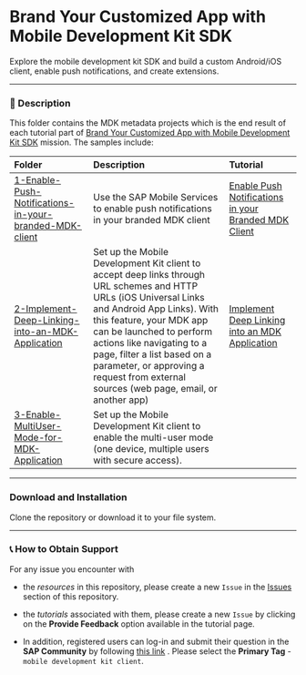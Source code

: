 # Brand Your Customized App with Mobile Development Kit SDK

Explore the mobile development kit SDK and build a custom Android/iOS client, enable push notifications, and create extensions.

---

### 📌 Description

This folder contains the MDK metadata projects which is the end result of each tutorial part of [Brand Your Customized App with Mobile Development Kit SDK](https://developers.sap.com/mission.mobile-dev-kit-brand.html) mission.
The samples include:

| Folder                                                                                                                                                                        | Description                                                  | Tutorial                                                                                                                              |
| :---------------------------------------------------------------------------------------------------------------------------------------------------------------------------- | :----------------------------------------------------------- | :------------------------------------------------------------------------------------------------------------------------------------ |
| [1-Enable-Push-Notifications-in-your-branded-MDK-client](/5-Brand-Your-Customized-App-with-Mobile-Development-Kit-SDK/1-Enable-Push-Notifications-in-your-branded-MDK-client) | Use the SAP Mobile Services to enable push notifications in your branded MDK client | [Enable Push Notifications in your Branded MDK Client](https://developers.sap.com/tutorials/cp-mobile-dev-kit-push-customclient.html) |
| [2-Implement-Deep-Linking-into-an-MDK-Application](/5-Brand-Your-Customized-App-with-Mobile-Development-Kit-SDK/2-Implement-Deep-Linking-into-an-MDK-Application) | Set up the Mobile Development Kit client to accept deep links through URL schemes and HTTP URLs (iOS Universal Links and Android App Links). With this feature, your MDK app can be launched to perform actions like navigating to a page, filter a list based on a parameter, or approving a request from external sources (web page, email, or another app) | [Implement Deep Linking into an MDK Application](https://developers.sap.com/tutorials/cp-mobile-dev-kit-deep-link-into-app.html) |
| [3-Enable-MultiUser-Mode-for-MDK-Application](/5-Brand-Your-Customized-App-with-Mobile-Development-Kit-SDK/3-Enable-MultiUser-Mode-for-MDK-Application) | Set up the Mobile Development Kit client to enable the multi-user mode (one device, multiple users with secure access). |
---

### Download and Installation

Clone the repository or download it to your file system.

---

### 📞 How to Obtain Support

For any issue you encounter with

- the _resources_ in this repository, please create a new `Issue` in the [Issues](https://github.com/SAP/cloud-mdk-tutorial-samples/issues) section of this repository.
- the _tutorials_ associated with them, please create a new `Issue` by clicking on the **Provide Feedback** option available in the tutorial page.

- In addition, registered users can log-in and submit their question in the **SAP Community** by following [this link](https://answers.sap.com/questions/ask.html) .
  Please select the **Primary Tag** - `mobile development kit client`.
